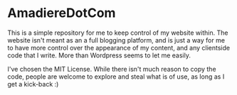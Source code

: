 # AmadiereDotCom
This is a simple repository for me to keep control of my website within. The website isn't meant as an a full blogging platform,
and is just a way for me to have more control over the appearance of my content, and any clientside code that I write. More than
Wordpress seems to let me easily.

I've chosen the MIT License. While there isn't much reason to copy the code, people are welcome to explore and steal what is of use,
as long as I get a kick-back :)
